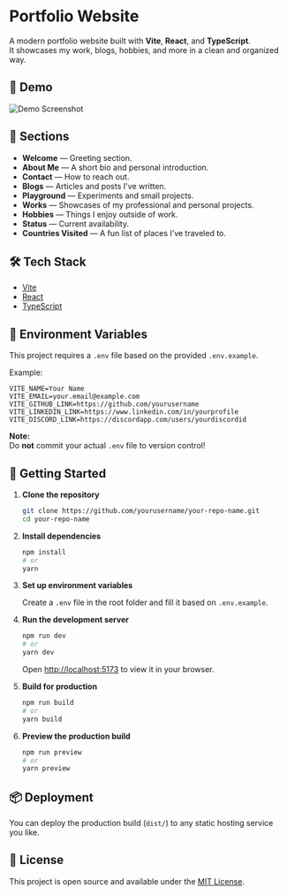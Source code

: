 # Portfolio Website

A modern portfolio website built with **Vite**, **React**, and **TypeScript**.  
It showcases my work, blogs, hobbies, and more in a clean and organized way.

## 📸 Demo

<!-- Replace this with a screenshot of your project -->
![Demo Screenshot](![image](https://github.com/user-attachments/assets/9f2df107-2c54-4dc1-9281-0959bae8c438))

## 🧩 Sections

- **Welcome** — Greeting section.
- **About Me** — A short bio and personal introduction.
- **Contact** — How to reach out.
- **Blogs** — Articles and posts I've written.
- **Playground** — Experiments and small projects.
- **Works** — Showcases of my professional and personal projects.
- **Hobbies** — Things I enjoy outside of work.
- **Status** — Current availability.
- **Countries Visited** — A fun list of places I’ve traveled to.

## 🛠️ Tech Stack

- [Vite](https://vitejs.dev/)
- [React](https://react.dev/)
- [TypeScript](https://www.typescriptlang.org/)

## 📄 Environment Variables

This project requires a `.env` file based on the provided `.env.example`.

Example:

```
VITE_NAME=Your Name
VITE_EMAIL=your.email@example.com
VITE_GITHUB_LINK=https://github.com/yourusername
VITE_LINKEDIN_LINK=https://www.linkedin.com/in/yourprofile
VITE_DISCORD_LINK=https://discordapp.com/users/yourdiscordid
```

**Note:**  
Do **not** commit your actual `.env` file to version control!

## 🚀 Getting Started

1. **Clone the repository**

   ```bash
   git clone https://github.com/yourusername/your-repo-name.git
   cd your-repo-name
   ```

2. **Install dependencies**

   ```bash
   npm install
   # or
   yarn
   ```

3. **Set up environment variables**

   Create a `.env` file in the root folder and fill it based on `.env.example`.

4. **Run the development server**

   ```bash
   npm run dev
   # or
   yarn dev
   ```

   Open [http://localhost:5173](http://localhost:5173) to view it in your browser.

5. **Build for production**

   ```bash
   npm run build
   # or
   yarn build
   ```

6. **Preview the production build**

   ```bash
   npm run preview
   # or
   yarn preview
   ```

## 📦 Deployment

You can deploy the production build (`dist/`) to any static hosting service you like.

## 📃 License

This project is open source and available under the [MIT License](LICENSE).
